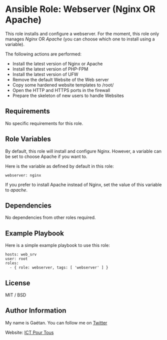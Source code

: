 Ansible Role: Webserver (Nginx OR Apache)
=========

This role installs and configure a webserver. For the moment, this role only manages *Nginx* OR *Apache* (you can choose which one to install using a variable).

The following actions are performed:
- Install the latest version of Nginx or Apache
- Install the latest version of PHP-FPM
- Install the latest version of UFW
- Remove the default Website of the Web server
- Copy some hardened website templates to /root/
- Open the HTTP and HTTPS ports in the firewall
- Prepare the skeleton of new users to handle Websites

Requirements
------------

No specific requirements for this role.


Role Variables
--------------

By default, this role will install and configure Nginx. However, a variable can be set to choose Apache if you want to.

Here is the variable as defined by default in this role:

```
webserver: nginx
```

If you prefer to install Apache instead of Nginx, set the value of this variable to *apache*.


Dependencies
------------

No dependencies from other roles required.


Example Playbook
----------------

Here is a simple example playbook to use this role:

```
hosts: web_srv
user: root
roles:
  - { role: webserver, tags: [ 'webserver' ] }
```

License
-------

MIT / BSD

Author Information
------------------

My name is Gaétan. You can follow me on [Twitter](https://twitter.com/gaetanict)

Website: [ICT Pour Tous](https://www.ictpourtous.com)
